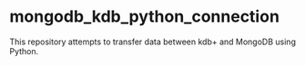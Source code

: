 # mongodb_kdb_python_connection
This repository attempts to transfer data between kdb+ and MongoDB using Python.
